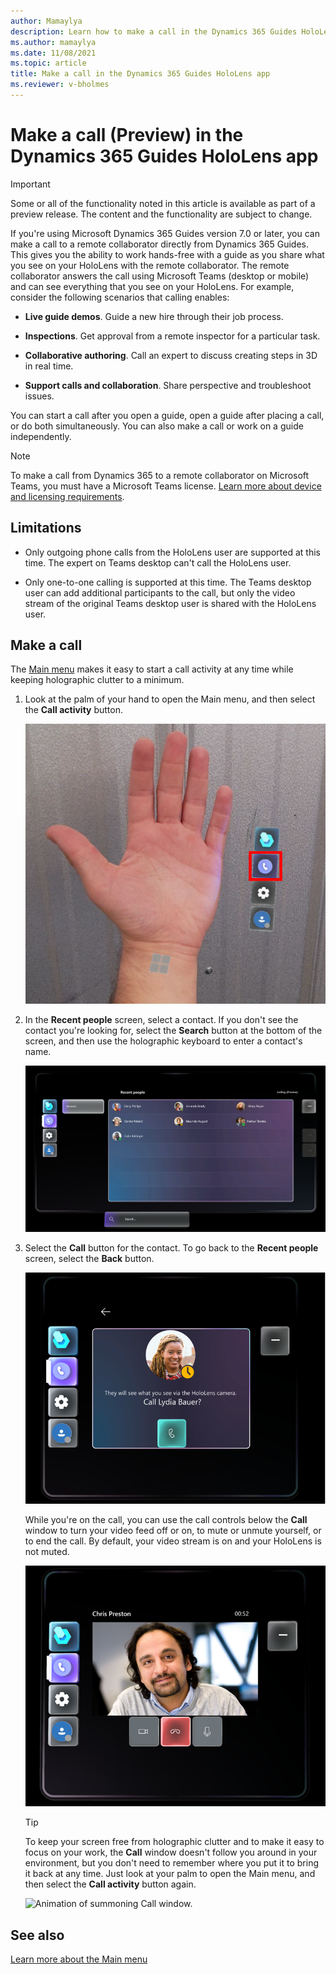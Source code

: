 ```yaml
---
author: Mamaylya
description: Learn how to make a call in the Dynamics 365 Guides HoloLens app
ms.author: mamaylya
ms.date: 11/08/2021
ms.topic: article
title: Make a call in the Dynamics 365 Guides HoloLens app
ms.reviewer: v-bholmes
---
```


# Make a call (Preview) in the Dynamics 365 Guides HoloLens app

> [!IMPORTANT]
> Some or all of the functionality noted in this article is available as part of a preview release. The content and the functionality are subject to change. 

If you're using Microsoft Dynamics 365 Guides version 7.0 or later, you can make a call to a remote collaborator directly from Dynamics 365 Guides. This gives you the ability to work hands-free with a guide as you share what you see on your HoloLens with the remote collaborator. The remote collaborator answers the call using Microsoft Teams (desktop or mobile) and can see everything that you see on your HoloLens. For example, consider the following scenarios that calling enables:

- **Live guide demos**. Guide a new hire through their job process. 

- **Inspections**. Get approval from a remote inspector for a particular task.

- **Collaborative authoring**. Call an expert to discuss creating steps in 3D in real time.

- **Support calls and collaboration**. Share perspective and troubleshoot issues.

You can start a call after you open a guide, open a guide after placing a call, or do both simultaneously. You can also make a call or work on a guide independently.

> [!NOTE]
> To make a call from Dynamics 365 to a remote collaborator on Microsoft Teams, you must have a Microsoft Teams license. [Learn more about device and licensing requirements](requirements.md). 

## Limitations

- Only outgoing phone calls from the HoloLens user are supported at this time. The expert on Teams desktop can't call the HoloLens user.

- Only one-to-one calling is supported at this time. The Teams desktop user can add additional participants to the call, but only the video stream of the original Teams desktop user is shared with the HoloLens user.

## Make a call

The [Main menu](main-menu.md) makes it easy to start a call activity at any time while keeping holographic clutter to a minimum. 

1. Look at the palm of your hand to open the Main menu, and then select the **Call activity** button.

    ![Screen shot of hand and Main menu.](media/main-menu-call.PNG "Screen shot of hand and Main menu")
    
2. In the **Recent people** screen, select a contact. If you don't see the contact you're looking for, select the **Search** button at the bottom of the screen, and then use the holographic keyboard to enter a contact's name. 

    ![Screen shot of Call submenu.](media/main-menu-call-submenu.PNG "Screen shot of Call submenu")
    
3. Select the **Call** button for the contact. To go back to the **Recent people** screen, select the **Back** button. 

    ![Call contact screen.](media/call-contact-screen.PNG "Call contact screen")

    While you're on the call, you can use the call controls below the **Call** window to turn your video feed off or on, to mute or unmute yourself, or to end the call. By default, your video stream is on and your HoloLens is not muted.

    ![Screen shot of call controls.](media/active-call-window.PNG "Screen shot of call controls") 
    
    > [!TIP]
    > To keep your screen free from holographic clutter and to make it easy to focus on your work, the **Call** window doesn't follow you around in your environment, but you don't need to remember where you put it to bring it back at any time. Just look at your palm to open the Main menu, and then select the **Call activity** button again. 
    > 
    >  ![Animation of summoning Call window.](media/summon-call.gif "Animation of summoning Call window")

## See also

[Learn more about the Main menu](main-menu.md)
